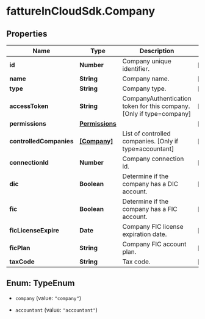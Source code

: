 # fattureInCloudSdk.Company

## Properties

Name | Type | Description | Notes
------------ | ------------- | ------------- | -------------
**id** | **Number** | Company unique identifier. | [optional] 
**name** | **String** | Company name. | [optional] 
**type** | **String** | Company type. | [optional] 
**accessToken** | **String** | CompanyAuthentication token for this company. [Only if type&#x3D;company] | [optional] 
**permissions** | [**Permissions**](Permissions.md) |  | [optional] 
**controlledCompanies** | [**[Company]**](Company.md) | List of controlled companies. [Only if type&#x3D;accountant] | [optional] 
**connectionId** | **Number** | Company connection id. | [optional] 
**dic** | **Boolean** | Determine if the company has a DIC account. | [optional] 
**fic** | **Boolean** | Determine if the company has a FIC account. | [optional] 
**ficLicenseExpire** | **Date** | Company FIC license expiration date. | [optional] 
**ficPlan** | **String** | Company FIC account plan. | [optional] 
**taxCode** | **String** | Tax code. | [optional] 



## Enum: TypeEnum


* `company` (value: `"company"`)

* `accountant` (value: `"accountant"`)




